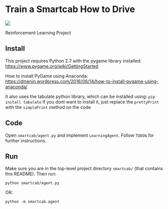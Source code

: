 # Train a Smartcab How to Drive

![](//images//environment.jpg)


Reinforcement Learning Project

## Install

This project requires Python 2.7 with the pygame library installed:
https://www.pygame.org/wiki/GettingStarted

How to install PyGame using Anaconda:
https://dmenin.wordpress.com/2016/06/14/how-to-install-pygame-using-anaconda/

It also uses the tabulate python library, which can be installed using:
`pip install tabulate`
If you dont want to install it, just replace the `prettyPrint` with the `simplePrint` method on the code

## Code

Open `smartcab/agent.py` and implement `LearningAgent`. Follow `TODO`s for further instructions.

## Run

Make sure you are in the top-level project directory `smartcab/` (that contains this README). Then run:

```python smartcab/agent.py```

OR:

```python -m smartcab.agent```
